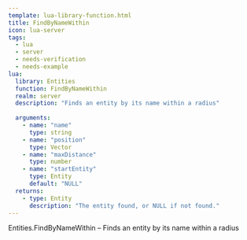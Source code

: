 ```yaml
---
template: lua-library-function.html
title: FindByNameWithin
icon: lua-server
tags:
  - lua
  - server
  - needs-verification
  - needs-example
lua:
  library: Entities
  function: FindByNameWithin
  realm: server
  description: "Finds an entity by its name within a radius"
  
  arguments:
    - name: "name"
      type: string
    - name: "position"
      type: Vector
    - name: "maxDistance"
      type: number
    - name: "startEntity"
      type: Entity
      default: "NULL"
  returns:
    - type: Entity
      description: "The entity found, or NULL if not found."
---
```


<div class="lua__search__keywords">
Entities.FindByNameWithin &#x2013; Finds an entity by its name within a radius
</div>
